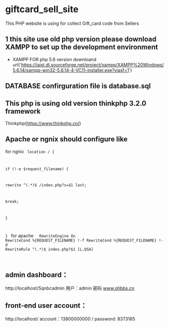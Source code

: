 # giftcard_sell_site
This PHP website is using for collect Gift_card code from Sellers

## 1 this site use old php version please download XAMPP to set up the development environment
- XAMPP FOR php 5.6 version downloand url('https://jaist.dl.sourceforge.net/project/xampp/XAMPP%20Windows/5.6.14/xampp-win32-5.6.14-4-VC11-installer.exe?viasf=1')

## DATABASE confirguration file is database.sql

## This php is using old version thinkphp 3.2.0  framework

Thinkphp(https://www.thinkphp.cn/)

## Apache or ngnix should configure like 

for ngnix
<code>
location / {

if (!-e $request_filename) {

rewrite ^(.*)$ /index.php?s=$1 last;

break;

}

}
</code>
for apache
<code>
<IfModule mod_rewrite.c>
    RewriteEngine On
    RewriteCond %{REQUEST_FILENAME} !-f
    RewriteCond %{REQUEST_FILENAME} !-d
    RewriteRule ^(.*)$ index.php?$1 [L,QSA]    
</IfModule>
</code>

## admin dashboard： 

http://localhost/Sqnbcadmin
用户：admin  密码 www.ohbbs.cn

## front-end user account： 

http://localhost/
account：13800000000 / password: 8373185
